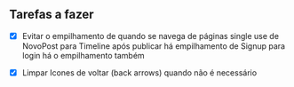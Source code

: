 ## Tarefas a fazer
- [X] Evitar o empilhamento de quando se navega de páginas single use
    de NovoPost para Timeline após publicar há empilhamento
    de Signup para login há o empilhamento também

- [X] Limpar Icones de voltar (back arrows) quando não é necessário